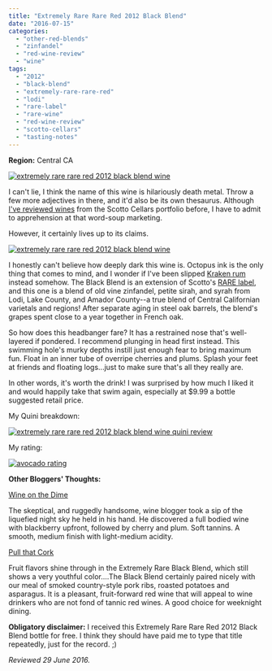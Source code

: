 ```yaml
---
title: "Extremely Rare Rare Red 2012 Black Blend"
date: "2016-07-15"
categories:
  - "other-red-blends"
  - "zinfandel"
  - "red-wine-review"
  - "wine"
tags:
  - "2012"
  - "black-blend"
  - "extremely-rare-rare-red"
  - "lodi"
  - "rare-label"
  - "rare-wine"
  - "red-wine-review"
  - "scotto-cellars"
  - "tasting-notes"
---
```


**Region:** Central CA

[![extremely rare rare red 2012 black blend wine](http://s3.amazonaws.com/thegourmez-wpmedia/2016/07/Scotto-Black-01-334x500.jpg)](http://s3.amazonaws.com/thegourmez-wpmedia/2016/07/Scotto-Black-01.jpg)

I can't lie, I think the name of this wine is hilariously death metal. Throw a few more adjectives in there, and it'd also be its own thesaurus. Although [I've reviewed wines](https://thegourmez.com/blog/2016-02-29-scotto-cellars-heavyweight-wine/) from the Scotto Cellars portfolio before, I have to admit to apprehension at that word-soup marketing.

However, it certainly lives up to its claims.

[![extremely rare rare red 2012 black blend wine](http://s3.amazonaws.com/thegourmez-wpmedia/2016/07/Scotto-Black-02-462x500.jpg)](http://s3.amazonaws.com/thegourmez-wpmedia/2016/07/Scotto-Black-02.jpg)

I honestly can't believe how deeply dark this wine is. Octopus ink is the only thing that comes to mind, and I wonder if I've been slipped [Kraken rum](https://thegourmez.com/blog/2010-11-15-the-kraken-black-spiced-rum/) instead somehow. The Black Blend is an extension of Scotto's [RARE label,](http://scottocellars.com/focus-wine/rare-red/winemaking/) and this one is a blend of old vine zinfandel, petite sirah, and syrah from Lodi, Lake County, and Amador County--a true blend of Central Californian varietals and regions! After separate aging in steel oak barrels, the blend's grapes spent close to a year together in French oak.

So how does this headbanger fare? It has a restrained nose that's well-layered if pondered. I recommend plunging in head first instead. This swimming hole's murky depths instill just enough fear to bring maximum fun. Float in an inner tube of overripe cherries and plums. Splash your feet at friends and floating logs...just to make sure that's all they really are.

In other words, it's worth the drink! I was surprised by how much I liked it and would happily take that swim again, especially at $9.99 a bottle suggested retail price.

My Quini breakdown:

[![extremely rare rare red 2012 black blend wine quini review](http://s3.amazonaws.com/thegourmez-wpmedia/2016/07/Scotto-Black-Quini-922x1024.jpg)](http://s3.amazonaws.com/thegourmez-wpmedia/2016/07/Scotto-Black-Quini.jpg)

My rating:

[![avocado rating](http://s3.amazonaws.com/thegourmez-wpmedia/2009/02/rating_avocado1.gif)](http://s3.amazonaws.com/thegourmez-wpmedia/2009/02/rating_avocado1.gif)

**Other Bloggers' Thoughts:**

[Wine on the Dime](http://www.wineonthedime.com/2012-extremely-rare-rare-red-black-blend/)

The skeptical, and ruggedly handsome, wine blogger took a sip of the liquefied night sky he held in his hand. He discovered a full bodied wine with blackberry upfront, followed by cherry and plum. Soft tannins. A smooth, medium finish with light-medium acidity.

[Pull that Cork](http://pullthatcork.com/2016/scotto-cellars/)

Fruit flavors shine through in the Extremely Rare Black Blend, which still shows a very youthful color.…The Black Blend certainly paired nicely with our meal of smoked country-style pork ribs, roasted potatoes and asparagus. It is a pleasant, fruit-forward red wine that will appeal to wine drinkers who are not fond of tannic red wines. A good choice for weeknight dining.

**Obligatory disclaimer:** I received this Extremely Rare Rare Red 2012 Black Blend bottle for free. I think they should have paid me to type that title repeatedly, just for the record. ;)

_Reviewed 29 June 2016._
